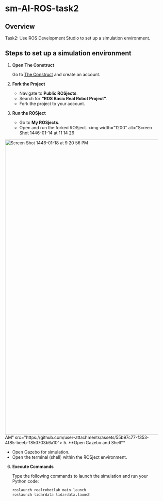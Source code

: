 # sm-AI-ROS-task2

## Overview
Task2: Use ROS Development Studio to set up a simulation environment.
## Steps to set up a simulation environment

1. **Open The Construct**

   Go to [The Construct](https://app.theconstruct.ai) and create an account.

2. **Fork the Project**
   - Navigate to **Public ROSjects**.
   - Search for **"ROS Basic Real Robot Project"**.
   - Fork the project to your account.

4. **Run the ROSject**
   - Go to **My ROSjects**.
   - Open and run the forked ROSject.
<img width="1200" alt="Screen Shot 1446-01-14 at 11 14 26 
<img width="972" alt="Screen Shot 1446-01-18 at 9 20 56 PM" src="https://github.com/user-attachments/assets/dad6e2ae-3b49-4515-93f6-fa84446da869">
AM" src="https://github.com/user-attachments/assets/55b97c77-f353-4f85-beeb-1850703b6a10">
5. **Open Gazebo and Shell**

   - Open Gazebo for simulation.
   - Open the terminal (shell) within the ROSject environment.

6. **Execute Commands**

   Type the following commands to launch the simulation and run your Python code:

   ```bash
   roslaunch realrobotlab main.launch
   roslaunch lidardata lidardata.launch
